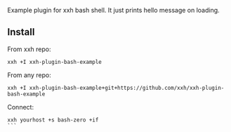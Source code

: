 Example plugin for xxh bash shell. It just prints hello message on loading. 

## Install
From xxh repo:
```
xxh +I xxh-plugin-bash-example
```
From any repo:
```
xxh +I xxh-plugin-bash-example+git+https://github.com/xxh/xxh-plugin-bash-example
```    
Connect:
``````
xxh yourhost +s bash-zero +if
```
